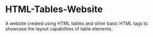 # HTML-Tables-Website
A website created using HTML tables and other basic HTML tags to showcase the layout capabilities of table elements.
